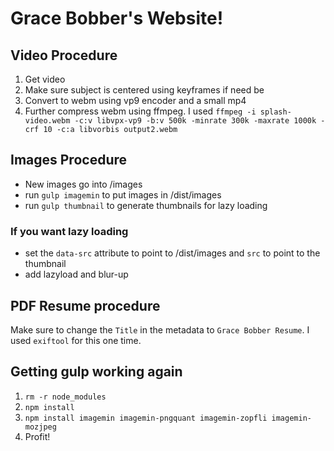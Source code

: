 # Grace Bobber's Website!

## Video Procedure

1. Get video
2. Make sure subject is centered using keyframes if need be
3. Convert to webm using vp9 encoder and a small mp4
4. Further compress webm using ffmpeg. I used `ffmpeg -i splash-video.webm -c:v libvpx-vp9 -b:v 500k -minrate 300k -maxrate 1000k -crf 10 -c:a libvorbis output2.webm`

## Images Procedure

- New images go into /images
- run `gulp imagemin` to put images in /dist/images
- run `gulp thumbnail` to generate thumbnails for lazy loading

### If you want lazy loading

- set the `data-src` attribute to point to /dist/images and `src` to point to the thumbnail
- add lazyload and blur-up

## PDF Resume procedure

Make sure to change the `Title` in the metadata to `Grace Bobber Resume`. I used `exiftool` for this one time.

## Getting gulp working again

1. `rm -r node_modules`
2. `npm install`
3. `npm install imagemin imagemin-pngquant imagemin-zopfli imagemin-mozjpeg`
4. Profit!
